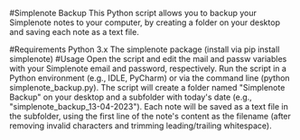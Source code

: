 #Simplenote Backup
This Python script allows you to backup your Simplenote notes to your computer, by creating a folder on your desktop and saving each note as a text file.

#Requirements
Python 3.x
The simplenote package (install via pip install simplenote)
#Usage
Open the script and edit the mail and passw variables with your Simplenote email and password, respectively.
Run the script in a Python environment (e.g., IDLE, PyCharm) or via the command line (python simplenote_backup.py).
The script will create a folder named "Simplenote Backup" on your desktop and a subfolder with today's date (e.g., "simplenote_backup_13-04-2023").
Each note will be saved as a text file in the subfolder, using the first line of the note's content as the filename (after removing invalid characters and trimming leading/trailing whitespace).
